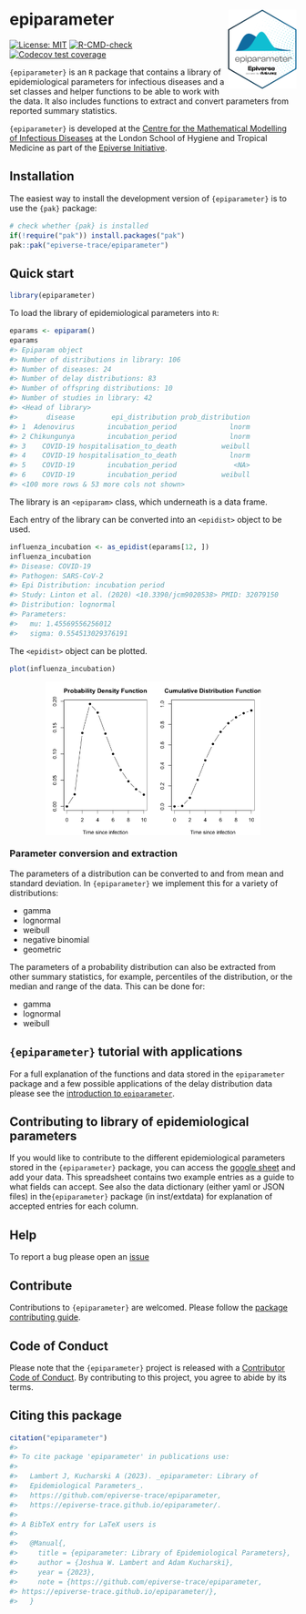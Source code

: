 
<!-- README.md is generated from README.Rmd. Please edit that file -->

# epiparameter <img src="man/figures/logo.png" align="right" width="120" />

<!-- badges: start -->

[![License:
MIT](https://img.shields.io/badge/License-MIT-yellow.svg)](https://opensource.org/licenses/MIT)
[![R-CMD-check](https://github.com/epiverse-trace/epiparameter/actions/workflows/R-CMD-check.yaml/badge.svg)](https://github.com/epiverse-trace/epiparameter/actions/workflows/R-CMD-check.yaml)
[![Codecov test
coverage](https://codecov.io/gh/epiverse-trace/epiparameter/branch/main/graph/badge.svg)](https://app.codecov.io/gh/epiverse-trace/epiparameter?branch=main)
<!-- badges: end -->

`{epiparameter}` is an `R` package that contains a library of
epidemiological parameters for infectious diseases and a set classes and
helper functions to be able to work with the data. It also includes
functions to extract and convert parameters from reported summary
statistics.

`{epiparameter}` is developed at the [Centre for the Mathematical
Modelling of Infectious
Diseases](https://www.lshtm.ac.uk/research/centres/centre-mathematical-modelling-infectious-diseases)
at the London School of Hygiene and Tropical Medicine as part of the
[Epiverse Initiative](https://data.org/initiatives/epiverse/).

## Installation

The easiest way to install the development version of `{epiparameter}`
is to use the `{pak}` package:

``` r
# check whether {pak} is installed
if(!require("pak")) install.packages("pak")
pak::pak("epiverse-trace/epiparameter")
```

## Quick start

``` r
library(epiparameter)
```

To load the library of epidemiological parameters into `R`:

``` r
eparams <- epiparam()
eparams
#> Epiparam object
#> Number of distributions in library: 106
#> Number of diseases: 24
#> Number of delay distributions: 83
#> Number of offspring distributions: 10
#> Number of studies in library: 42
#> <Head of library>
#>       disease         epi_distribution prob_distribution
#> 1  Adenovirus        incubation_period             lnorm
#> 2 Chikungunya        incubation_period             lnorm
#> 3    COVID-19 hospitalisation_to_death           weibull
#> 4    COVID-19 hospitalisation_to_death             lnorm
#> 5    COVID-19        incubation_period              <NA>
#> 6    COVID-19        incubation_period           weibull
#> <100 more rows & 53 more cols not shown>
```

The library is an `<epiparam>` class, which underneath is a data frame.

Each entry of the library can be converted into an `<epidist>` object to
be used.

``` r
influenza_incubation <- as_epidist(eparams[12, ])
influenza_incubation
#> Disease: COVID-19
#> Pathogen: SARS-CoV-2
#> Epi Distribution: incubation period
#> Study: Linton et al. (2020) <10.3390/jcm9020538> PMID: 32079150
#> Distribution: lognormal
#> Parameters:
#>   mu: 1.45569556256012
#>   sigma: 0.554513029376191
```

The `<epidist>` object can be plotted.

``` r
plot(influenza_incubation)
```

<img src="man/figures/README-plot-epidist-1.png" width="75%" style="display: block; margin: auto;" />

### Parameter conversion and extraction

The parameters of a distribution can be converted to and from mean and
standard deviation. In `{epiparameter}` we implement this for a variety
of distributions:

- gamma
- lognormal
- weibull
- negative binomial
- geometric

The parameters of a probability distribution can also be extracted from
other summary statistics, for example, percentiles of the distribution,
or the median and range of the data. This can be done for:

- gamma
- lognormal
- weibull

## `{epiparameter}` tutorial with applications

For a full explanation of the functions and data stored in the
`epiparameter` package and a few possible applications of the delay
distribution data please see the [introduction to
`epiparameter`](https://epiverse-trace.github.io/epiparameter/articles/epiparameter.html).

## Contributing to library of epidemiological parameters

If you would like to contribute to the different epidemiological
parameters stored in the `{epiparameter}` package, you can access the
[google
sheet](https://docs.google.com/spreadsheets/d/1zVpaaKkQ7aeMdRN2r0p-W4d2TtccL5HcIOp_w-lfkEQ/edit?usp=sharing)
and add your data. This spreadsheet contains two example entries as a
guide to what fields can accept. See also the data dictionary (either
yaml or JSON files) in the`{epiparameter}` package (in inst/extdata) for
explanation of accepted entries for each column.

## Help

To report a bug please open an
[issue](https://github.com/epiverse-trace/epiparameter/issues/new/choose)

## Contribute

Contributions to `{epiparameter}` are welcomed. Please follow the
[package contributing
guide](https://github.com/epiverse-trace/epiparameter/blob/main/.github/CONTRIBUTING.md).

## Code of Conduct

Please note that the `{epiparameter}` project is released with a
[Contributor Code of
Conduct](https://github.com/epiverse-trace/.github/blob/main/CODE_OF_CONDUCT.md).
By contributing to this project, you agree to abide by its terms.

## Citing this package

``` r
citation("epiparameter")
#> 
#> To cite package 'epiparameter' in publications use:
#> 
#>   Lambert J, Kucharski A (2023). _epiparameter: Library of
#>   Epidemiological Parameters_.
#>   https://github.com/epiverse-trace/epiparameter,
#>   https://epiverse-trace.github.io/epiparameter/.
#> 
#> A BibTeX entry for LaTeX users is
#> 
#>   @Manual{,
#>     title = {epiparameter: Library of Epidemiological Parameters},
#>     author = {Joshua W. Lambert and Adam Kucharski},
#>     year = {2023},
#>     note = {https://github.com/epiverse-trace/epiparameter,
#> https://epiverse-trace.github.io/epiparameter/},
#>   }
```
